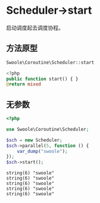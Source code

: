 # Scheduler->start

启动调度起去调度协程。

## 方法原型

```php
Swoole\Coroutine\Scheduler::start

<?php
public function start() { }
@return mixed
```

## 无参数

```php
<?php

use Swoole\Coroutine\Scheduler;

$sch = new Scheduler;
$sch->parallel(5, function () {
    var_dump("swoole");
});
$sch->start();
```

```shell
string(6) "swoole"
string(6) "swoole"
string(6) "swoole"
string(6) "swoole"
string(6) "swoole"
```
